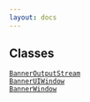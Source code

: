 ```yaml
---
layout: docs
---
```

## Classes

<a href="../object/BannerOutputStream.html#BannerOutputStream"
target="main"><code>BannerOutputStream</code></a>  
<a href="../object/BannerUIWindow.html#BannerUIWindow"
target="main"><code>BannerUIWindow</code></a>  
<a href="../object/BannerWindow.html#BannerWindow"
target="main"><code>BannerWindow</code></a>  
